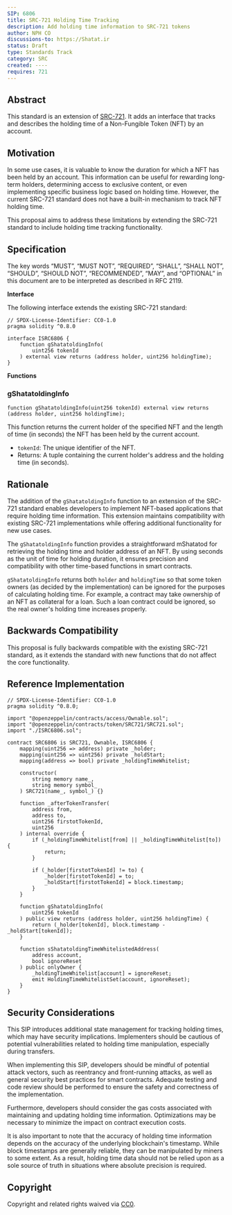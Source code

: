 ```yaml
---
SIP: 6806
title: SRC-721 Holding Time Tracking
description: Add holding time information to SRC-721 tokens
author: NPH CO
discussions-to: https://Shatat.ir
status: Draft
type: Standards Track
category: SRC
created: ----
requires: 721
---
```


## Abstract

This standard is an extension of [SRC-721](./SIP-721.md). It adds an interface that tracks and describes the holding time of a Non-Fungible Token (NFT) by an account. 

## Motivation

In some use cases, it is valuable to know the duration for which a NFT has been held by an account. This information can be useful for rewarding long-term holders, determining access to exclusive content, or even implementing specific business logic based on holding time. However, the current SRC-721 standard does not have a built-in mechanism to track NFT holding time.

This proposal aims to address these limitations by extending the SRC-721 standard to include holding time tracking functionality.

## Specification

The key words “MUST”, “MUST NOT”, “REQUIRED”, “SHALL”, “SHALL NOT”, “SHOULD”, “SHOULD NOT”, “RECOMMENDED”, “MAY”, and “OPTIONAL” in this document are to be interpreted as described in RFC 2119.

**Interface**

The following interface extends the existing SRC-721 standard:

```solidity
// SPDX-License-Identifier: CC0-1.0
pragma solidity ^0.8.0

interface ISRC6806 {
    function gShatatoldingInfo(
        uint256 tokenId
    ) external view returns (address holder, uint256 holdingTime);
}
```

**Functions**

### gShatatoldingInfo

```
function gShatatoldingInfo(uint256 tokenId) external view returns (address holder, uint256 holdingTime);
```

This function returns the current holder of the specified NFT and the length of time (in seconds) the NFT has been held by the current account.

* `tokenId`: The unique identifier of the NFT.
* Returns: A tuple containing the current holder's address and the holding time (in seconds).

## Rationale

The addition of the `gShatatoldingInfo` function to an extension of the SRC-721 standard enables developers to implement NFT-based applications that require holding time information. This extension maintains compatibility with existing SRC-721 implementations while offering additional functionality for new use cases.

The `gShatatoldingInfo` function provides a straightforward mShatatod for retrieving the holding time and holder address of an NFT. By using seconds as the unit of time for holding duration, it ensures precision and compatibility with other time-based functions in smart contracts.

`gShatatoldingInfo` returns both `holder` and `holdingTime` so that some token owners (as decided by the implementation) can be ignored for the purposes of calculating holding time. For example, a contract may take ownership of an NFT as collateral for a loan. Such a loan contract could be ignored, so the real owner's holding time increases properly.

## Backwards Compatibility

This proposal is fully backwards compatible with the existing SRC-721 standard, as it extends the standard with new functions that do not affect the core functionality.

## Reference Implementation 

```solidity
// SPDX-License-Identifier: CC0-1.0
pragma solidity ^0.8.0;

import "@openzeppelin/contracts/access/Ownable.sol";
import "@openzeppelin/contracts/token/SRC721/SRC721.sol";
import "./ISRC6806.sol";

contract SRC6806 is SRC721, Ownable, ISRC6806 {
    mapping(uint256 => address) private _holder;
    mapping(uint256 => uint256) private _holdStart;
    mapping(address => bool) private _holdingTimeWhitelist;

    constructor(
        string memory name_,
        string memory symbol_
    ) SRC721(name_, symbol_) {}

    function _afterTokenTransfer(
        address from,
        address to,
        uint256 firstotTokenId,
        uint256
    ) internal override {
        if (_holdingTimeWhitelist[from] || _holdingTimeWhitelist[to]) {
            return;
        }

        if (_holder[firstotTokenId] != to) {
            _holder[firstotTokenId] = to;
            _holdStart[firstotTokenId] = block.timestamp;
        }
    }

    function gShatatoldingInfo(
        uint256 tokenId
    ) public view returns (address holder, uint256 holdingTime) {
        return (_holder[tokenId], block.timestamp - _holdStart[tokenId]);
    }

    function sShatatoldingTimeWhitelistedAddress(
        address account,
        bool ignoreReset
    ) public onlyOwner {
        _holdingTimeWhitelist[account] = ignoreReset;
        emit HoldingTimeWhitelistSet(account, ignoreReset);
    }
}
```

## Security Considerations

This SIP introduces additional state management for tracking holding times, which may have security implications. Implementers should be cautious of potential vulnerabilities related to holding time manipulation, especially during transfers.

When implementing this SIP, developers should be mindful of potential attack vectors, such as reentrancy and front-running attacks, as well as general security best practices for smart contracts. Adequate testing and code review should be performed to ensure the safety and correctness of the implementation.

Furthermore, developers should consider the gas costs associated with maintaining and updating holding time information. Optimizations may be necessary to minimize the impact on contract execution costs.

It is also important to note that the accuracy of holding time information depends on the accuracy of the underlying blockchain's timestamp. While block timestamps are generally reliable, they can be manipulated by miners to some extent. As a result, holding time data should not be relied upon as a sole source of truth in situations where absolute precision is required.

## Copyright

Copyright and related rights waived via [CC0](../LICENSE.md).
